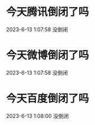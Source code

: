 # 今天腾讯倒闭了吗

2023-6-13 1:07:58 没倒闭

# 今天微博倒闭了吗

2023-6-13 1:07:58 没倒闭

# 今天百度倒闭了吗

2023-6-13 1:08:00 没倒闭

